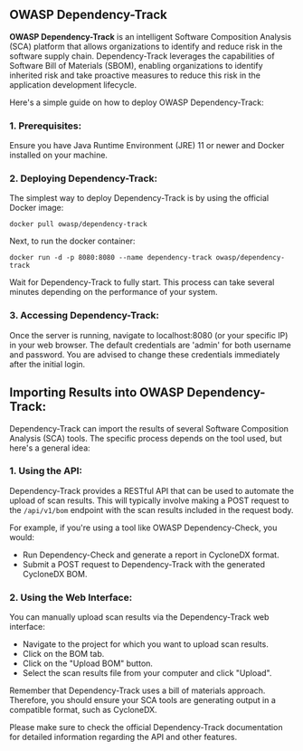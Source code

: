 ## OWASP Dependency-Track

**OWASP Dependency-Track** is an intelligent Software Composition Analysis (SCA) platform that allows organizations to identify and reduce risk in the software supply chain. Dependency-Track leverages the capabilities of Software Bill of Materials (SBOM), enabling organizations to identify inherited risk and take proactive measures to reduce this risk in the application development lifecycle.

Here's a simple guide on how to deploy OWASP Dependency-Track:

### 1. Prerequisites:

Ensure you have Java Runtime Environment (JRE) 11 or newer and Docker installed on your machine.

### 2. Deploying Dependency-Track:

The simplest way to deploy Dependency-Track is by using the official Docker image:

```docker pull owasp/dependency-track```

Next, to run the docker container:

```docker run -d -p 8080:8080 --name dependency-track owasp/dependency-track```


Wait for Dependency-Track to fully start. This process can take several minutes depending on the performance of your system.

### 3. Accessing Dependency-Track:

Once the server is running, navigate to localhost:8080 (or your specific IP) in your web browser. The default credentials are 'admin' for both username and password. You are advised to change these credentials immediately after the initial login.

## Importing Results into OWASP Dependency-Track:

Dependency-Track can import the results of several Software Composition Analysis (SCA) tools. The specific process depends on the tool used, but here's a general idea:

### 1. Using the API:

Dependency-Track provides a RESTful API that can be used to automate the upload of scan results. This will typically involve making a POST request to the `/api/v1/bom` endpoint with the scan results included in the request body.

For example, if you're using a tool like OWASP Dependency-Check, you would:

- Run Dependency-Check and generate a report in CycloneDX format.
- Submit a POST request to Dependency-Track with the generated CycloneDX BOM.

### 2. Using the Web Interface:

You can manually upload scan results via the Dependency-Track web interface:

- Navigate to the project for which you want to upload scan results.
- Click on the BOM tab.
- Click on the "Upload BOM" button.
- Select the scan results file from your computer and click "Upload".

Remember that Dependency-Track uses a bill of materials approach. Therefore, you should ensure your SCA tools are generating output in a compatible format, such as CycloneDX.

Please make sure to check the official Dependency-Track documentation for detailed information regarding the API and other features.
